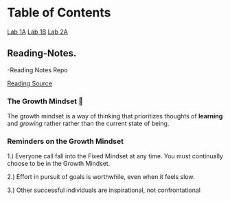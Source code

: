 # Table of Contents

[Lab 1A](Lab-a1.md)
[Lab 1B](Lab-b1.md)
[Lab 2A](Lab-a2.md)






## Reading-Notes.

-Reading Notes Repo

[Reading Source](https://www.atlassian.com/blog/inside-atlassian/growth-mindset)

### The Growth Mindset 💪

The growth mindset is a way of thinking that prioritizes thoughts of **learning** and *growing* rather rather than the current state of being.


### Reminders on the Growth Mindset

1.) Everyone call fall into the Fixed Mindset at any time. You must continually choose to be in the Growth Mindset.

2.) Effort in pursuit of goals is worthwhile, even when it feels slow.

3.) Other successful individuals are inspirational, not confrontational


